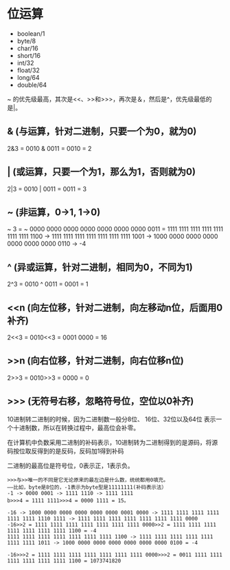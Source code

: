 # 位运算
- boolean/1
- byte/8
- char/16
- short/16
- int/32
- float/32
- long/64
- double/64

~ 的优先级最高，其次是<<、>>和>>>，再次是＆，然后是^，优先级最低的是|。

## & (与运算，针对二进制，只要一个为0，就为0)
2&3 = 0010 & 0011 = 0010 = 2

## | (或运算，只要一个为1，那么为1，否则就为0)
2|3 = 0010 | 0011 = 0011 = 3

## ~ (非运算，0->1, 1->0)
~ 3 = ~ 0000 0000 0000 0000 0000 0000 0000 0011 = 1111 1111 1111 1111 1111 1111 1111 1100 -> 1111 1111 1111 1111 1111 1111 1111 1001 -> 1000 0000 0000 0000 0000 0000 0000 0110 -> -4

## ^ (异或运算，针对二进制，相同为0，不同为1)
2^3 = 0010 ^ 0011 = 0001 = 1

## <<n (向左位移，针对二进制，向左移动n位，后面用0补齐)
2<<3 = 0010<<3 = 0001 0000 = 16

## >>n (向右位移，针对二进制，向右位移n位)
2>>3 = 0010>>3 = 0000 = 0

## >>> (无符号右移，忽略符号位，空位以0补齐)
10进制转二进制的时候，因为二进制数一般分8位、 16位、32位以及64位 表示一个十进制数，所以在转换过程中，最高位会补零。

在计算机中负数采用二进制的补码表示，10进制转为二进制得到的是源码，将源码按位取反得到的是反码，反码加1得到补码

二进制的最高位是符号位，0表示正，1表示负。

```
>>>与>>唯一的不同是它无论原来的最左边是什么数，统统都用0填充。
——比如，byte是8位的，-1表示为byte型是11111111(补码表示法）
-1 -> 0000 0001 -> 1111 1110 -> 1111 1111
b>>>4 = 1111 1111>>>4 = 0000 1111 = 15。

-16 -> 1000 0000 0000 0000 0000 0000 0001 0000 -> 1111 1111 1111 1111 1111 1111 1110 1111 -> 1111 1111 1111 1111 1111 1111 1111 0000
-16>>2 = 1111 1111 1111 1111 1111 1111 1111 0000>>2 = 1111 1111 1111 1111 1111 1111 1111 1100 = -4
1111 1111 1111 1111 1111 1111 1111 1100 -> 1111 1111 1111 1111 1111 1111 1111 1011 -> 1000 0000 0000 0000 0000 0000 0000 0100 = -4

-16>>>2 = 1111 1111 1111 1111 1111 1111 1111 0000>>>2 = 0011 1111 1111 1111 1111 1111 1111 1100 = 1073741820
```
